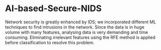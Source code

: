 # AI-based-Secure-NIDS
Network security is greatly enhanced by IDS; we incorporated different ML techniques to find intrusions in the network. Since the data is in huge volume with many features, analysing data is very demanding and time consuming. Eliminating irrelevant features using the RFE method is applied before classification to resolve this problem.
